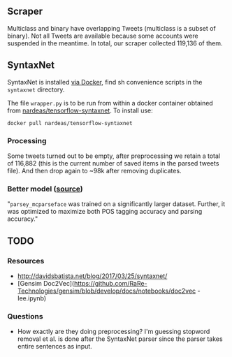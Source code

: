 
## Scraper
Multiclass and binary have overlapping Tweets (multiclass is a subset of binary). Not all Tweets
are available because some accounts were suspended in the meantime. In total, our scraper collected
119,136 of them.


## SyntaxNet
SyntaxNet is installed [via Docker](
https://github.com/tensorflow/models/blob/master/research/syntaxnet/g3doc/CLOUD.md), find sh
convenience scripts in the `syntaxnet` directory.

The file `wrapper.py` is to be run from within a docker container obtained from
[nardeas/tensorflow-syntaxnet](https://github.com/nardeas/tensorflow-syntaxnet). To install use:

```
docker pull nardeas/tensorflow-syntaxnet
```

### Processing
Some tweets turned out to be empty, after preprocessing we retain a total of 116,882 (this is the
current number of saved items in the parsed tweets file). And then drop again to ~98k after
removing duplicates.

### Better model ([source](https://github.com/tensorflow/models/issues/1347))
"`parsey_mcparseface` was trained on a significantly larger dataset. Further, it was optimized to
maximize both POS tagging accuracy and parsing accuracy."


## TODO

### Resources
* http://davidsbatista.net/blog/2017/03/25/syntaxnet/
* [Gensim Doc2Vec](https://github.com/RaRe-Technologies/gensim/blob/develop/docs/notebooks/doc2vec
-lee.ipynb)

### Questions
* How exactly are they doing preprocessing? I'm guessing stopword removal et al. is done after the
SyntaxNet parser since the parser takes entire sentences as input.

